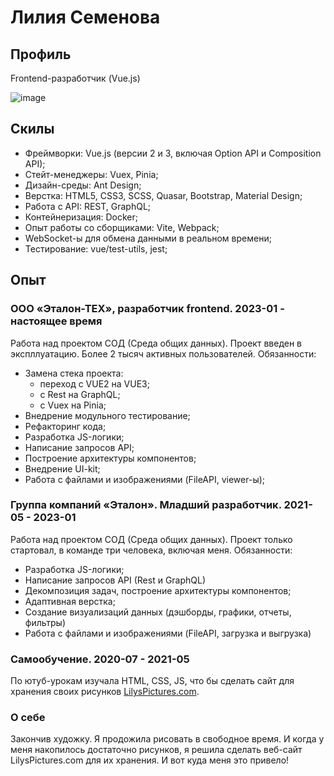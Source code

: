 # Лилия Семенова

## Профиль

Frontend-разработчик (Vue.js)

![image](https://github.com/user-attachments/assets/2c805002-5aee-45b4-807d-5eaf50d18595)

## Скилы

- Фреймворки: Vue.js (версии 2 и 3, включая Option API и Composition API);
- Стейт-менеджеры:  Vuex, Pinia;
- Дизайн-среды:  Ant Design;
- Верстка: HTML5, CSS3, SCSS, Quasar, Bootstrap, Material Design; 
- Работа с API: REST, GraphQL; 
- Контейнеризация: Docker;
- Опыт работы со сборщиками: Vite, Webpack;
- WebSocket-ы для обмена данными в реальном времени;
- Тестирование: vue/test-utils, jest;

## Опыт

### ООО «Эталон-ТЕХ», разработчик frontend. 2023-01 - настоящее время
Работа над проектом СОД (Среда общих данных). Проект введен в экспллуатацию. Более 2 тысяч активных пользователей.
Обязанности:
- Замена стека проекта:
  - переход с VUE2 на VUE3;
  - с Rest на GraphQL;
  - с Vuex на Pinia;
- Внедрение модульного тестирование;
- Рефакторинг кода;
- Разработка JS-логики;
- Написание запросов API;
- Построение архитектуры компонентов;
- Внедрение UI-kit;
- Работа с файлами и изображениями (FileAPI, viewer-ы);

### Группа компаний «Эталон». Младший разработчик. 2021-05 - 2023-01
Работа над проектом СОД (Среда общих данных). Проект только стартовал, в команде три человека, включая меня. 
Обязанности:
- Разработка JS-логики;
- Написание запросов API (Rest и GraphQL)
- Декомпозиция задач, построение архитектуры компонентов;
- Адаптивная верстка;
- Создание визуализаций данных (дэшборды, графики, отчеты, фильтры)
- Работа с файлами и изображениями (FileAPI, загрузка и выгрузка)

### Самообучение. 2020-07 - 2021-05
По ютуб-урокам изучала HTML, CSS, JS, что бы сделать сайт для хранения своих рисунков [LilysPictures.com](https://lilyspictures.com/).

### О себе
Закончив художку. Я продожила рисовать в свободное время. И когда у меня накопилось достаточно рисунков, я решила сделать веб-сайт LilysPictures.com для их хранения. И вот куда меня это привело!

